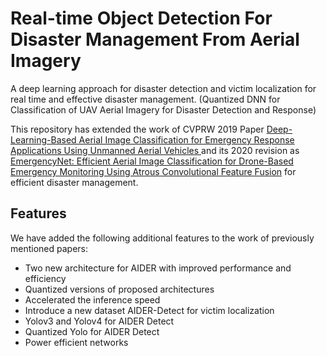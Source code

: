 # Real-time Object Detection For Disaster Management From Aerial Imagery
A deep learning approach for disaster detection and victim localization for real time and effective disaster management.
(Quantized DNN for Classification of UAV Aerial Imagery for Disaster Detection and Response)

This repository has extended the work of CVPRW 2019 Paper [Deep-Learning-Based Aerial Image Classification for Emergency Response Applications Using Unmanned Aerial Vehicles
](https://arxiv.org/abs/1906.08716) and its 2020 revision as [EmergencyNet: Efficient Aerial Image Classification for Drone-Based Emergency Monitoring Using Atrous Convolutional Feature Fusion](https://ieeexplore.ieee.org/abstract/document/9050881) for efficient disaster management. 

## Features
We have added the following additional features to the work of previously mentioned papers:
- Two new architecture for AIDER with improved performance and efficiency
- Quantized versions of proposed architectures 
- Accelerated the inference speed
- Introduce a new dataset AIDER-Detect for victim localization
- Yolov3 and Yolov4 for AIDER Detect
- Quantized Yolo for AIDER Detect
- Power efficient networks

